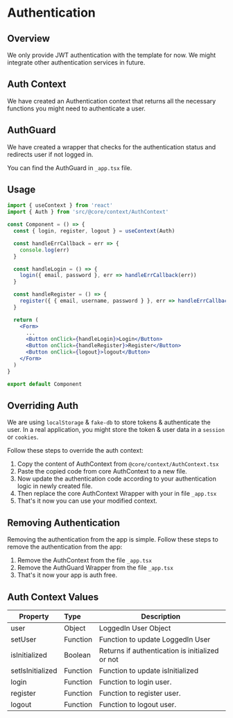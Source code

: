 # Authentication

## Overview

We only provide JWT authentication with the template for now. We might integrate other authentication services in future.

## Auth Context

We have created an Authentication context that returns all the necessary functions you might need to authenticate a user.

## AuthGuard

We have created a wrapper that checks for the authentication status and redirects user if not logged in.

You can find the AuthGuard in `_app.tsx` file.

## Usage

```jsx
import { useContext } from 'react'
import { Auth } from 'src/@core/context/AuthContext'

const Component = () => {
  const { login, register, logout } = useContext(Auth)

  const handleErrCallback = err => {
    console.log(err)
  }

  const handleLogin = () => {
    login({ email, password }, err => handleErrCallback(err))
  }

  const handleRegister = () => {
    register({ { email, username, password } }, err => handleErrCallback(err))
  }

  return (
    <Form>
      ...
      <Button onClick={handleLogin}>Login</Button>
      <Button onClick={handleRegister}>Register</Button>
      <Button onClick={logout}>logout</Button>
    </Form>
  )
}

export default Component
```

## Overriding Auth

We are using `localStorage` & `fake-db` to store tokens & authenticate the user.
In a real application, you might store the token & user data in a `session` or `cookies`.

Follow these steps to override the auth context:

1. Copy the content of AuthContext from `@core/context/AuthContext.tsx`
2. Paste the copied code from core AuthContext to a new file.
3. Now update the authentication code according to your authentication logic in newly created file.
4. Then replace the core AuthContext Wrapper with your in file `_app.tsx`
5. That's it now you can use your modified context.

## Removing Authentication

Removing the authentication from the app is simple.
Follow these steps to remove the authentication from the app:

1. Remove the AuthContext from the file `_app.tsx`
2. Remove the AuthGuard Wrapper from the file `_app.tsx`
3. That's it now your app is auth free.

## Auth Context Values

| Property         | Type     | Description                                     |
| ---------------- | :------- | ----------------------------------------------- |
| user             | Object   | LoggedIn User Object                            |
| setUser          | Function | Function to update LoggedIn User                |
| isInitialized    | Boolean  | Returns if authentication is initialized or not |
| setIsInitialized | Function | Function to update isInitialized                |
| login            | Function | Function to login user.                         |
| register         | Function | Function to register user.                      |
| logout           | Function | Function to logout user.                        |
